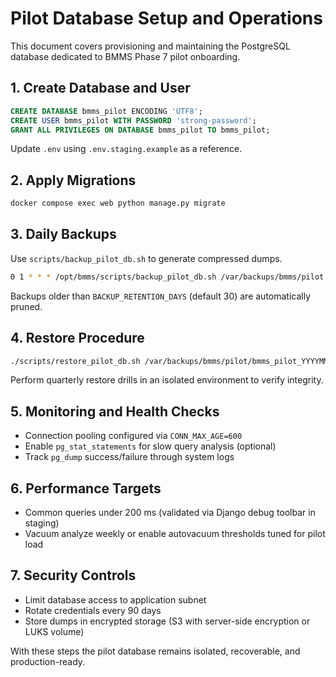 # Pilot Database Setup and Operations

This document covers provisioning and maintaining the PostgreSQL database dedicated to
BMMS Phase 7 pilot onboarding.

## 1. Create Database and User
```sql
CREATE DATABASE bmms_pilot ENCODING 'UTF8';
CREATE USER bmms_pilot WITH PASSWORD 'strong-password';
GRANT ALL PRIVILEGES ON DATABASE bmms_pilot TO bmms_pilot;
```

Update `.env` using `.env.staging.example` as a reference.

## 2. Apply Migrations
```bash
docker compose exec web python manage.py migrate
```

## 3. Daily Backups
Use `scripts/backup_pilot_db.sh` to generate compressed dumps.

```bash
0 1 * * * /opt/bmms/scripts/backup_pilot_db.sh /var/backups/bmms/pilot >> /var/log/bmms/backup.log 2>&1
```

Backups older than `BACKUP_RETENTION_DAYS` (default 30) are automatically pruned.

## 4. Restore Procedure
```bash
./scripts/restore_pilot_db.sh /var/backups/bmms/pilot/bmms_pilot_YYYYMMDD_HHMMSS.sql
```

Perform quarterly restore drills in an isolated environment to verify integrity.

## 5. Monitoring and Health Checks
- Connection pooling configured via `CONN_MAX_AGE=600`
- Enable `pg_stat_statements` for slow query analysis (optional)
- Track `pg_dump` success/failure through system logs

## 6. Performance Targets
- Common queries under 200 ms (validated via Django debug toolbar in staging)
- Vacuum analyze weekly or enable autovacuum thresholds tuned for pilot load

## 7. Security Controls
- Limit database access to application subnet
- Rotate credentials every 90 days
- Store dumps in encrypted storage (S3 with server-side encryption or LUKS volume)

With these steps the pilot database remains isolated, recoverable, and production-ready.
